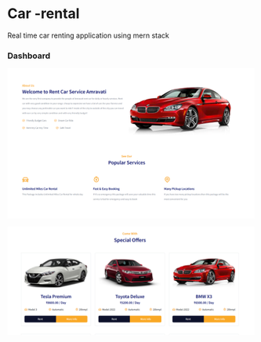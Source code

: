 # Car -rental 
 Real time car renting application using mern stack 
### Dashboard
![Dashboard Screenshot](Sample/one.png)

![Dashboard Screenshot](Sample/two.png)
